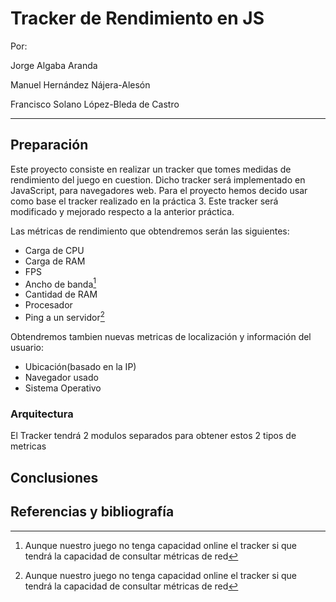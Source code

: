 # Tracker de Rendimiento en JS
Por:


Jorge Algaba Aranda

Manuel Hernández Nájera-Alesón

Francisco Solano López-Bleda de Castro

---

## Preparación
Este proyecto consiste en realizar un tracker que tomes medidas de rendimiento del juego en cuestion.
Dicho tracker será implementado en JavaScript, para navegadores web.
Para el proyecto hemos decido usar como base el tracker realizado en la práctica 3. Este tracker será modificado y mejorado respecto a la anterior práctica.

Las métricas de rendimiento que obtendremos serán las siguientes:
- Carga de CPU
- Carga de RAM
- FPS
- Ancho de banda[^red]
- Cantidad de RAM
- Procesador
- Ping a un servidor[^red]

Obtendremos tambien nuevas metricas de localización y información del usuario:
- Ubicación(basado en la IP)
- Navegador usado
- Sistema Operativo


### Arquitectura
El Tracker tendrá 2 modulos separados para obtener estos 2 tipos de metricas

## Conclusiones

## Referencias y bibliografía



[^red]: Aunque nuestro juego no tenga capacidad online el tracker si que tendrá la capacidad de consultar métricas de red
